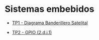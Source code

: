 # Sistemas embebidos

- [TP1 - Diagrama Banderillero Satelital](https://github.com/mollykei/embebidos-fiuba/tree/master/TP1)

- [TP2 - GPIO (2.d.i.1)](https://github.com/mollykei/embebidos-fiuba/tree/master/TP2)
